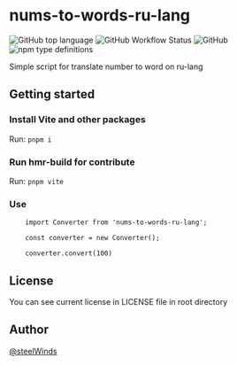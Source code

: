 # nums-to-words-ru-lang
![GitHub top language](https://img.shields.io/github/languages/top/steelWinds/nums-to-words-ru-lang?style=for-the-badge)
![GitHub Workflow Status](https://img.shields.io/github/workflow/status/steelWinds/nums-to-words-ru-lang/Build-and-test?style=social)
![GitHub](https://img.shields.io/github/license/steelWinds/nums-to-words-ru?style=social)
![npm type definitions](https://img.shields.io/npm/types/nums-to-words-ru-lang?style=social)

Simple script for translate number to word on ru-lang

## Getting started

### Install Vite and other packages

Run: ```pnpm i```

### Run hmr-build for contribute

Run: ```pnpm vite```

### Use

```
    import Converter from 'nums-to-words-ru-lang';

    const converter = new Converter();

    converter.convert(100)
```

## License

You can see current license in LICENSE file in root directory 

## Author

[@steelWinds](https://github.com/steelWinds)
